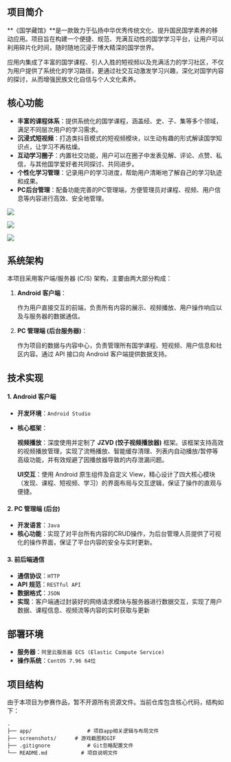 ## 项目简介

**《国学藏馆》**是一款致力于弘扬中华优秀传统文化、提升国民国学素养的移动应用。项目旨在构建一个便捷、规范、充满互动性的国学学习平台，让用户可以利用碎片化时间，随时随地沉浸于博大精深的国学世界。

应用内集成了丰富的国学课程、引人入胜的短视频以及充满活力的学习社区，不仅为用户提供了系统化的学习路径，更通过社交互动激发学习兴趣，深化对国学内容的探讨，从而增强民族文化自信与个人文化素养。

## 核心功能

- **丰富的课程体系**：提供系统化的国学课程，涵盖经、史、子、集等多个领域，满足不同层次用户的学习需求。
- **沉浸式短视频**：打造类抖音模式的短视频模块，以生动有趣的形式解读国学知识点，让学习不再枯燥。
- **互动学习圈子**：内置社交功能，用户可以在圈子中发表见解、评论、点赞、私信，与其他国学爱好者共同探讨、共同进步。
- **个性化学习管理**：记录用户的学习进度，帮助用户清晰地了解自己的学习轨迹和成果。
- **PC后台管理**：配备功能完善的PC管理端，方便管理员对课程、视频、用户信息等内容进行高效、安全地管理。

![](screenshots/view1.png)

![](screenshots/view2.png)

![](screenshots/view3.png)

## 系统架构

本项目采用客户端/服务器 (C/S) 架构，主要由两大部分构成：

1. **Android 客户端**：

   作为用户直接交互的前端，负责所有内容的展示、视频播放、用户操作响应以及与服务器的数据通信。

2. **PC 管理端 (后台服务器)**：

   作为项目的数据与内容中心，负责管理所有国学课程、短视频、用户信息和社区内容。通过 API 接口向 Android 客户端提供数据支持。

## 技术实现

#### 1. Android 客户端

- **开发环境**：`Android Studio`

- **核心框架**：

  **视频播放**：深度使用并定制了 **JZVD (饺子视频播放器)** 框架。该框架支持高效的视频播放管理，实现了流畅播放、智能缓存清理、列表内自动播放/暂停等高级功能，并有效规避了因播放器导致的内存泄漏问题。

  **UI交互**：使用 Android 原生组件及自定义 View，精心设计了四大核心模块（发现、课程、短视频、学习）的界面布局与交互逻辑，保证了操作的直观与便捷。

#### 2. PC 管理端 (后台)

- **开发语言**：`Java`
- **核心功能**：实现了对平台所有内容的CRUD操作，为后台管理人员提供了可视化的操作界面，保证了平台内容的安全与实时更新。

#### 3. 前后端通信

- **通信协议**：`HTTP`
- **API 规范**：`RESTful API`
- **数据格式**：`JSON`
- **实现**：客户端通过封装好的网络请求模块与服务器进行数据交互，实现了用户数据、课程信息、视频流等内容的实时获取与更新

## 部署环境

- **服务器**：`阿里云服务器 ECS (Elastic Compute Service)`
- **操作系统**：`CentOS 7.96 64位`

## 项目结构

由于本项目为参赛作品，暂不开源所有资源文件。当前仓库包含核心代码，结构如下：

```
.
├── app/                  # 项目app相关逻辑与布局文件
├── screenshots/      # 游戏截图和GIF
├── .gitignore            # Git忽略配置文件
└── README.md           # 项目说明文件
```